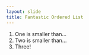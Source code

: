 ```yaml
---
layout: slide
title: Fantastic Ordered List
---
```


1. One is smaller than...
1. Two is smaller than...
1. Three!